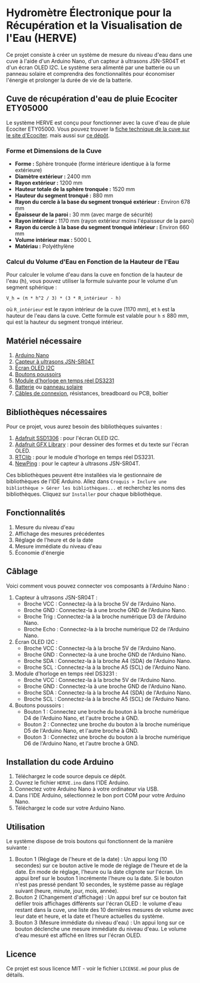 # Hydromètre Électronique pour la Récupération et la Visualisation de l'Eau (HERVE)

Ce projet consiste à créer un système de mesure du niveau d'eau dans une cuve à l'aide d'un Arduino Nano, d'un capteur à ultrasons JSN-SR04T et d'un écran OLED I2C. Le système sera alimenté par une batterie ou un panneau solaire et comprendra des fonctionnalités pour économiser l'énergie et prolonger la durée de vie de la batterie.

## Cuve de récupération d'eau de pluie Ecociter ETY05000

Le système HERVE est conçu pour fonctionner avec la cuve d'eau de pluie Ecociter ETY05000. Vous pouvez trouver la [fiche technique de la cuve sur le site d'Ecociter](https://www.plasteau.com/wp-content/uploads/2015/07/images_fiches_techniques_pdf_Jardin_Eco_citer_ETY05000.pdf). mais aussi sur [ce dépôt](https://github.com/Deadier/Hydrometre-Electronique-pour-la-Recuperation-et-la-Visualisation-de-l-Eau/blob/main/Fiches_techniques_pdf_Jardin_Eco_citer_ETY05000.pdf).

### Forme et Dimensions de la Cuve

-   **Forme :** Sphère tronquée (forme intérieure identique à la forme extérieure)
-   **Diamètre extérieur :** 2400 mm
-   **Rayon extérieur :** 1200 mm
-   **Hauteur totale de la sphère tronquée :** 1520 mm
-   **Hauteur du segment tronqué :** 880 mm
-   **Rayon du cercle à la base du segment tronqué extérieur :** Environ 678 mm
-   **Épaisseur de la paroi :** 30 mm (avec marge de sécurité)
-   **Rayon intérieur :** 1170 mm (rayon extérieur moins l'épaisseur de la paroi)
-   **Rayon du cercle à la base du segment tronqué intérieur :** Environ 660 mm
-   **Volume intérieur max :** 5000 L
-   **Matériau :** Polyéthylène


### Calcul du Volume d'Eau en Fonction de la Hauteur de l'Eau
Pour calculer le volume d'eau dans la cuve en fonction de la hauteur de l'eau (h), vous pouvez utiliser la formule suivante pour le volume d'un segment sphérique :

    V_h = (π * h^2 / 3) * (3 * R_intérieur - h)

où `R_intérieur` est le rayon intérieur de la cuve (1170 mm), et `h` est la hauteur de l'eau dans la cuve. Cette formule est valable pour `h` ≤ 880 mm, qui est la hauteur du segment tronqué intérieur.


## Matériel nécessaire

1. [Arduino Nano](https://fr.aliexpress.com/item/1005005857558580.html)
2. [Capteur à ultrasons JSN-SR04T](https://fr.aliexpress.com/item/32665460264.html)
3. [Écran OLED I2C](https://fr.aliexpress.com/item/1005005639243863.html)
4. [Boutons poussoirs](https://fr.aliexpress.com/item/1005004066257419.html)
5. [Module d'horloge en temps réel DS3231](https://fr.aliexpress.com/item/32822420722.html)
6. [Batterie](https://fr.aliexpress.com/item/1005004524573100.html) ou [panneau solaire](https://fr.aliexpress.com/item/1005005373553931.html)
7. [Câbles de connexion](https://fr.aliexpress.com/item/1005004611997111.html), résistances, breadboard ou PCB, boîtier

## Bibliothèques nécessaires

Pour ce projet, vous aurez besoin des bibliothèques suivantes :

1.  [Adafruit SSD1306](https://github.com/adafruit/Adafruit_SSD1306) : pour l'écran OLED I2C.
2.  [Adafruit GFX Library](https://github.com/adafruit/Adafruit-GFX-Library) : pour dessiner des formes et du texte sur l'écran OLED.
3.  [RTClib](https://github.com/adafruit/RTClib) : pour le module d'horloge en temps réel DS3231.
4.  [NewPing](https://bitbucket.org/teckel12/arduino-new-ping/wiki/Home) : pour le capteur à ultrasons JSN-SR04T.

Ces bibliothèques peuvent être installées via le gestionnaire de bibliothèques de l'IDE Arduino. Allez dans `Croquis > Inclure une bibliothèque > Gérer les bibliothèques...` et recherchez les noms des bibliothèques. Cliquez sur `Installer` pour chaque bibliothèque.

## Fonctionnalités

1. Mesure du niveau d'eau
2. Affichage des mesures précédentes
3. Réglage de l'heure et de la date
4. Mesure immédiate du niveau d'eau
5. Économie d'énergie

## Câblage

Voici comment vous pouvez connecter vos composants à l'Arduino Nano :

1. Capteur à ultrasons JSN-SR04T :
    - Broche VCC : Connectez-la à la broche 5V de l'Arduino Nano.
    - Broche GND : Connectez-la à une broche GND de l'Arduino Nano.
    - Broche Trig : Connectez-la à la broche numérique D3 de l'Arduino Nano.
    - Broche Echo : Connectez-la à la broche numérique D2 de l'Arduino Nano.
2. Écran OLED I2C :
    - Broche VCC : Connectez-la à la broche 5V de l'Arduino Nano.
    - Broche GND : Connectez-la à une broche GND de l'Arduino Nano.
    - Broche SDA : Connectez-la à la broche A4 (SDA) de l'Arduino Nano.
    - Broche SCL : Connectez-la à la broche A5 (SCL) de l'Arduino Nano.
3. Module d'horloge en temps réel DS3231 :
    - Broche VCC : Connectez-la à la broche 5V de l'Arduino Nano.
    - Broche GND : Connectez-la à une broche GND de l'Arduino Nano.
    - Broche SDA : Connectez-la à la broche A4 (SDA) de l'Arduino Nano.
    - Broche SCL : Connectez-la à la broche A5 (SCL) de l'Arduino Nano.
4. Boutons poussoirs :
    - Bouton 1 : Connectez une broche du bouton à la broche numérique D4 de l'Arduino Nano, et l'autre broche à GND.
    - Bouton 2 : Connectez une broche du bouton à la broche numérique D5 de l'Arduino Nano, et l'autre broche à GND.
    - Bouton 3 : Connectez une broche du bouton à la broche numérique D6 de l'Arduino Nano, et l'autre broche à GND.

## Installation du code Arduino

1. Téléchargez le code source depuis ce dépôt.
2. Ouvrez le fichier `HERVE.ino` dans l'IDE Arduino.
3. Connectez votre Arduino Nano à votre ordinateur via USB.
4. Dans l'IDE Arduino, sélectionnez le bon port COM pour votre Arduino Nano.
5. Téléchargez le code sur votre Arduino Nano.

## Utilisation

Le système dispose de trois boutons qui fonctionnent de la manière suivante :

1. Bouton 1 (Réglage de l'heure et de la date) : Un appui long (10 secondes) sur ce bouton active le mode de réglage de l'heure et de la date. En mode de réglage, l'heure ou la date clignote sur l'écran. Un appui bref sur le bouton 1 incrémente l'heure ou la date. Si le bouton n'est pas pressé pendant 10 secondes, le système passe au réglage suivant (heure, minute, jour, mois, année).
2. Bouton 2 (Changement d'affichage) : Un appui bref sur ce bouton fait défiler trois affichages différents sur l'écran OLED : le volume d'eau restant dans la cuve, une liste des 10 dernières mesures de volume avec leur date et heure, et la date et l'heure actuelles du système.
3. Bouton 3 (Mesure immédiate du niveau d'eau) : Un appui long sur ce bouton déclenche une mesure immédiate du niveau d'eau. Le volume d'eau mesuré est affiché en litres sur l'écran OLED.

## Licence

Ce projet est sous licence MIT - voir le fichier `LICENSE.md` pour plus de détails.
